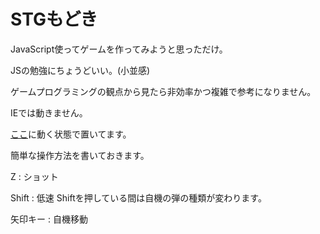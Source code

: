 # STGもどき
JavaScript使ってゲームを作ってみようと思っただけ。

JSの勉強にちょうどいい。(小並感)

ゲームプログラミングの観点から見たら非効率かつ複雑で参考になりません。

IEでは動きません。

[ここ](https://gabuniku.github.io/stg_game/)に動く状態で置いてます。

簡単な操作方法を書いておきます。

Z : ショット

Shift : 低速
Shiftを押している間は自機の弾の種類が変わります。

矢印キー : 自機移動
